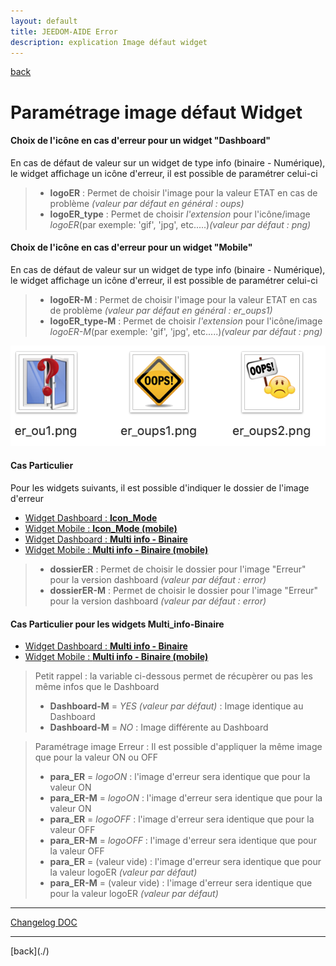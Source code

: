 ```yaml
---
layout: default
title: JEEDOM-AIDE Error
description: explication Image défaut widget
---
```

[back](./)
# Paramétrage image défaut Widget 

<h4 id="Error">Choix de l'icône en cas d'erreur pour un widget "Dashboard"</h4>
En cas de défaut de valeur sur un widget de type info (binaire - Numérique), le widget affichage un icône d'erreur, il est possible de paramétrer celui-ci
<blockquote>
        <ul>
            <li><b>logoER</b> : Permet de choisir l'image pour la valeur ETAT en cas de problème <i>(valeur par défaut en général : oups)</i></li>
            <li><b>logoER_type</b> : Permet de choisir <i>l'extension</i> pour l'icône/image <i>logoER</i>(par exemple: 'gif', 'jpg', etc.....)<i>(valeur par défaut : png)</i></li>
        </ul>
</blockquote>

<h4 id="Error">Choix de l'icône en cas d'erreur pour un widget "Mobile"</h4>
En cas de défaut de valeur sur un widget de type info (binaire - Numérique), le widget affichage un icône d'erreur, il est possible de paramétrer celui-ci
<blockquote>
        <ul>
            <li><b>logoER-M</b> : Permet de choisir l'image pour la valeur ETAT en cas de problème <i>(valeur par défaut en général : er_oups1)</i></li>
            <li><b>logoER_type-M</b> : Permet de choisir <i>l'extension</i> pour l'icône/image <i>logoER-M</i>(par exemple: 'gif', 'jpg', etc.....)<i>(valeur par défaut : png)</i></li>
        </ul>
</blockquote>

<p><img src="Img/VISUEL - JEEDOM-Error.png" alt="Error" /></p>

<h4 id="Error_Cas">Cas Particulier</h4>
Pour les widgets suivants, il est possible d'indiquer le dossier de l'image d'erreur
<ul>
    <li><a href="./JEEDOM-Icon_Mode.html">Widget Dashboard : <b>Icon_Mode</b></a></li>
    <li><a href="./JEEDOM-Icon_Mode--Mobile.html">Widget Mobile : <b>Icon_Mode (mobile)</b></a></li>
    <li><a href="./JEEDOM-Multi_info-Binaire.html">Widget Dashboard : <b>Multi info - Binaire</b></a></li>
    <li><a href="./JEEDOM-Multi_info-Binaire--mobile.html">Widget Mobile : <b>Multi info - Binaire (mobile)</b></a></li>
</ul>
<blockquote>
        <ul>
            <li><b>dossierER</b> : Permet de choisir le dossier pour l'image "Erreur" pour la version dashboard <i>(valeur par défaut : error)</i></li>
            <li><b>dossierER-M</b> : Permet de choisir le dossier pour l'image "Erreur" pour la version dashboard <i>(valeur par défaut : error)</i></li>
        </ul>
</blockquote>

<h4 id="Error_Cas">Cas Particulier pour les widgets Multi_info-Binaire</h4>
<ul>
    <li><a href="./JEEDOM-Multi_info-Binaire.html">Widget Dashboard : <b>Multi info - Binaire</b></a></li>
    <li><a href="./JEEDOM-Multi_info-Binaire--mobile.html">Widget Mobile : <b>Multi info - Binaire (mobile)</b></a></li>
</ul>
<blockquote>
    Petit rappel : la variable ci-dessous permet de récupèrer ou pas les même infos que le Dashboard
        <ul>
            <li><b>Dashboard-M</b> = <i>YES (valeur par défaut)</i> : Image identique au Dashboard</li>
            <li><b>Dashboard-M</b> = <i>NO</i>  : Image différente au Dashboard</li>
        </ul>
</blockquote>
<blockquote>
    Paramétrage image Erreur : Il est possible d'appliquer la même image que pour la valeur ON ou OFF
        <ul>
            <li><b>para_ER</b> = <i>logoON</i> : l'image d'erreur sera identique que pour la valeur ON</li>
            <li><b>para_ER-M</b> = <i>logoON</i> : l'image d'erreur sera identique que pour la valeur ON</li>
            <li><b>para_ER</b> = <i>logoOFF</i> : l'image d'erreur sera identique que pour la valeur OFF</li>
            <li><b>para_ER-M</b> = <i>logoOFF</i> : l'image d'erreur sera identique que pour la valeur OFF</li>
            <li><b>para_ER</b> = <i> </i> (valeur vide) : l'image d'erreur sera identique que pour la valeur logoER <i>(valeur par défaut)</i></li>
            <li><b>para_ER-M</b> = <i></i> (valeur vide) : l'image d'erreur sera identique que pour la valeur logoER <i>(valeur par défaut)</i></li>
        </ul>
</blockquote>
<hr />
<dl>
    <a href="https://github.com/JEALG/JEEDOM-Widget_JAG-doc/commits/master">Changelog DOC</a>
</dl>
<hr />
[back](./)
